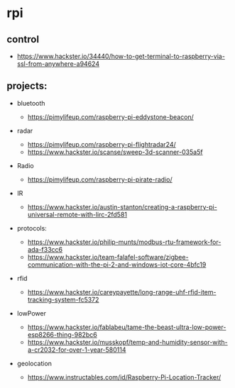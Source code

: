 # rpi


## control
* https://www.hackster.io/34440/how-to-get-terminal-to-raspberry-via-ssl-from-anywhere-a94624

## projects:

* bluetooth
  - https://pimylifeup.com/raspberry-pi-eddystone-beacon/
* radar
  - https://pimylifeup.com/raspberry-pi-flightradar24/
  - https://www.hackster.io/scanse/sweep-3d-scanner-035a5f
* Radio
  - https://pimylifeup.com/raspberry-pi-pirate-radio/
* IR
  - https://www.hackster.io/austin-stanton/creating-a-raspberry-pi-universal-remote-with-lirc-2fd581
* protocols:
  - https://www.hackster.io/philip-munts/modbus-rtu-framework-for-ada-f33cc6
  - https://www.hackster.io/team-falafel-software/zigbee-communication-with-the-pi-2-and-windows-iot-core-4bfc19
* rfid
  - https://www.hackster.io/careypayette/long-range-uhf-rfid-item-tracking-system-fc5372
* lowPower
  - https://www.hackster.io/fablabeu/tame-the-beast-ultra-low-power-esp8266-thing-982bc6
  - https://www.hackster.io/musskopf/temp-and-humidity-sensor-with-a-cr2032-for-over-1-year-580114

* geolocation
  - https://www.instructables.com/id/Raspberry-Pi-Location-Tracker/
